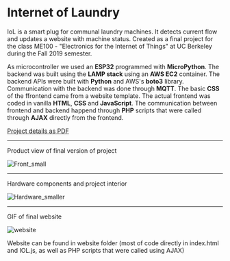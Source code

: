 # Internet of Laundry
IoL is a smart plug for communal laundry machines. It detects current flow and updates a website with machine status. Created as a final project for the class ME100 - "Electronics for the Internet of Things" at UC Berkeley during the Fall 2019 semester.

As microcontroller we used an **ESP32** programmed with **MicroPython**. The backend was built using the **LAMP stack** using an **AWS EC2** container. The backend APIs were built with **Python** and AWS's **boto3** library. Communication with the backend was done through **MQTT**. The basic **CSS** of the ffrontend came from a website template. The actual frontend was coded in vanilla **HTML**, **CSS** and **JavaScript**. The communication between frontend and backend happend through **PHP** scripts that were called through **AJAX** directly from the frontend. 

[Project details as PDF](https://github.com/philipp-kurz/CS170_NP_Comp_Approx/files/4707497/IOL_Details.pdf)

---

Product view of final version of project

![Front_small](https://user-images.githubusercontent.com/54779918/83350027-5bfd1f00-a339-11ea-8587-1e2c7b9a6f94.jpg)

---

Hardware components and project interior

![Hardware_smaller](https://user-images.githubusercontent.com/54779918/83349996-29532680-a339-11ea-843f-45ecf0f98d4e.png)

---

GIF of final website

![website](https://user-images.githubusercontent.com/54779918/83349896-6834ac80-a338-11ea-800f-305c7be9466d.gif)

Website can be found in website folder (most of code directly in index.html and IOL.js, as well as PHP scripts that were called using AJAX)
